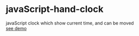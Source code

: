 # javaScript-hand-clock
javaScript clock which show current time, and can be moved
<br>
<a href="https://mykolajkrusser.github.io/javaScript-hands-clock/">see demo</a>
